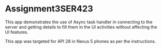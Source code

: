 # Assignment3SER423

This app demonstrates the use of Async task handler in connecting to the server and getting 
details to fill them in the UI activities without affecting the UI features.

This app was targeted for API 28 in Nexus 5 phones as per the instructions.
